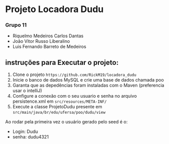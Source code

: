 # Projeto Locadora Dudu
### Grupo 11
- Riquelmo Medeiros Carlos Dantas
- João Vitor Russo Liberalino
- Luis Fernando Barreto de Medeiros

## instruções para Executar o projeto:
1. Clone o projeto `https://github.com/RickM19/locadora_dudu`
2. Inicie o banco de dados MySQL e crie uma base de dados chamada poo
3. Garanta que as depedências foram instaladas com o Maven (preferencia usar o intelliJ)
4. Configure a conexão com o seu usuario e senha no arquivo persistence.xml em `src/resources/META-INF/`
5. Execute a classe ProjetoDudu presente em `src/main/java/br/edu/ufersa/poo/dudu/view`

Ao rodar pela primeira vez o usuário gerado pelo seed é o:
- Login: Dudu
- senha: dudu4321